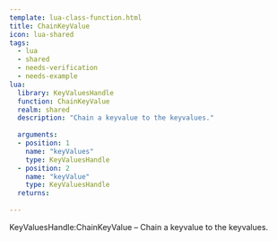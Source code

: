 ```yaml
---
template: lua-class-function.html
title: ChainKeyValue
icon: lua-shared
tags:
  - lua
  - shared
  - needs-verification
  - needs-example
lua:
  library: KeyValuesHandle
  function: ChainKeyValue
  realm: shared
  description: "Chain a keyvalue to the keyvalues."
  
  arguments:
  - position: 1
    name: "keyValues"
    type: KeyValuesHandle
  - position: 2
    name: "keyValue"
    type: KeyValuesHandle
  returns:
    
---
```


<div class="lua__search__keywords">
KeyValuesHandle:ChainKeyValue &#x2013; Chain a keyvalue to the keyvalues.
</div>
